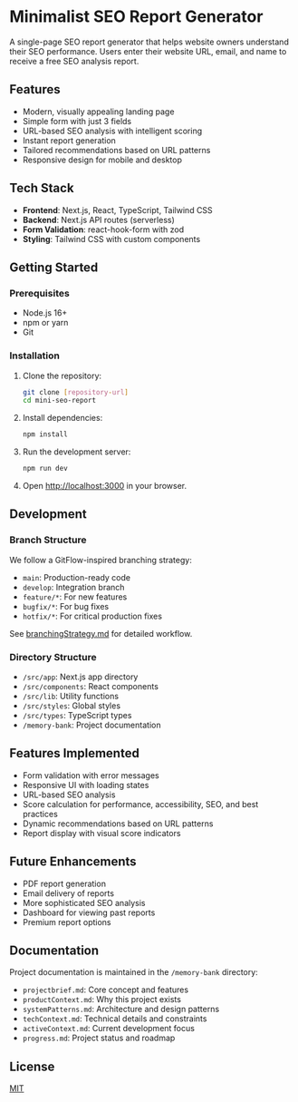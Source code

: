 # Minimalist SEO Report Generator

A single-page SEO report generator that helps website owners understand their SEO performance. Users enter their website URL, email, and name to receive a free SEO analysis report.

## Features

- Modern, visually appealing landing page
- Simple form with just 3 fields
- URL-based SEO analysis with intelligent scoring
- Instant report generation
- Tailored recommendations based on URL patterns
- Responsive design for mobile and desktop

## Tech Stack

- **Frontend**: Next.js, React, TypeScript, Tailwind CSS
- **Backend**: Next.js API routes (serverless)
- **Form Validation**: react-hook-form with zod
- **Styling**: Tailwind CSS with custom components

## Getting Started

### Prerequisites

- Node.js 16+
- npm or yarn
- Git

### Installation

1. Clone the repository:
   ```bash
   git clone [repository-url]
   cd mini-seo-report
   ```

2. Install dependencies:
   ```bash
   npm install
   ```

3. Run the development server:
   ```bash
   npm run dev
   ```

4. Open [http://localhost:3000](http://localhost:3000) in your browser.

## Development

### Branch Structure

We follow a GitFlow-inspired branching strategy:

- `main`: Production-ready code
- `develop`: Integration branch
- `feature/*`: For new features
- `bugfix/*`: For bug fixes
- `hotfix/*`: For critical production fixes

See [branchingStrategy.md](./memory-bank/branchingStrategy.md) for detailed workflow.

### Directory Structure

- `/src/app`: Next.js app directory
- `/src/components`: React components
- `/src/lib`: Utility functions
- `/src/styles`: Global styles
- `/src/types`: TypeScript types
- `/memory-bank`: Project documentation

## Features Implemented

- Form validation with error messages
- Responsive UI with loading states
- URL-based SEO analysis
- Score calculation for performance, accessibility, SEO, and best practices
- Dynamic recommendations based on URL patterns
- Report display with visual score indicators

## Future Enhancements

- PDF report generation
- Email delivery of reports
- More sophisticated SEO analysis
- Dashboard for viewing past reports
- Premium report options

## Documentation

Project documentation is maintained in the `/memory-bank` directory:

- `projectbrief.md`: Core concept and features
- `productContext.md`: Why this project exists
- `systemPatterns.md`: Architecture and design patterns
- `techContext.md`: Technical details and constraints
- `activeContext.md`: Current development focus
- `progress.md`: Project status and roadmap

## License

[MIT](LICENSE) 